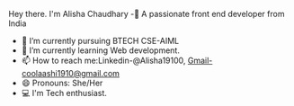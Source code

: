Hey there.
I'm Alisha Chaudhary 
-🌟 A passionate front end developer from India 
- 🔭 I’m currently pursuing BTECH CSE-AIML
- 🌱 I’m currently learning Web development.
- 📫 How to reach me:Linkedin-@Alisha19100, Gmail-coolaashi1910@gmail.com
- 😄 Pronouns: She/Her
- 💻 I'm Tech enthusiast.
